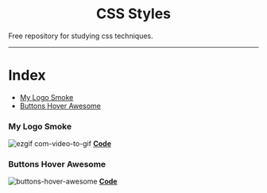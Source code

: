 <h1 align="center">
  CSS Styles
</h1>

Free repository for studying css techniques.

---
# Index

- [My Logo Smoke](#my-logo-smoke)
- [Buttons Hover Awesome](#buttons-hover-awesome)

### My Logo Smoke

![ezgif com-video-to-gif](https://user-images.githubusercontent.com/38081852/65581701-4e91c880-df52-11e9-896e-3a0426cd90ab.gif)
**[Code](./src/my-logo-smoke/)**

### Buttons Hover Awesome

![buttons-hover-awesome](https://user-images.githubusercontent.com/38081852/77186870-54f09f80-6ab2-11ea-8353-c815b02bbcbb.gif)
**[Code](./src/buttons-hover-awesome/)**